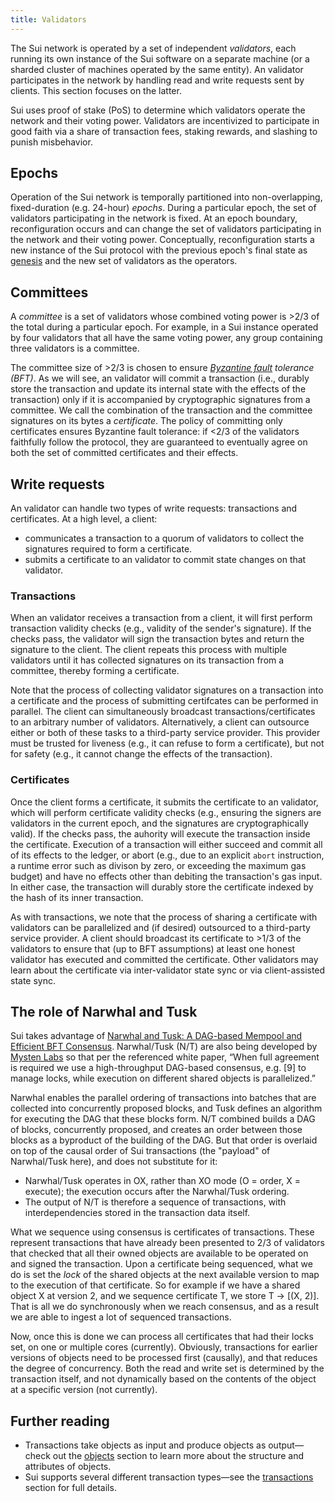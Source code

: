 ```yaml
---
title: Validators
---
```


The Sui network is operated by a set of independent *validators*, each running its own instance of the Sui software on a separate machine (or a sharded cluster of machines operated by the same entity). An validator participates in the network by handling read and write requests sent by clients. This section focuses on the latter.

Sui uses proof of stake (PoS) to determine which validators operate the network and their voting power. Validators are incentivized to participate in good faith via a share of transaction fees, staking rewards, and slashing to punish misbehavior.

## Epochs
Operation of the Sui network is temporally partitioned into non-overlapping, fixed-duration (e.g. 24-hour) *epochs*. During a particular epoch, the set of validators participating in the network is fixed. At an epoch boundary, reconfiguration occurs and can change the set of validators participating in the network and their voting power. Conceptually, reconfiguration starts a new instance of the Sui protocol with the previous epoch's final state as [genesis](wallet.md#genesis) and the new set of validators as the operators.

## Committees
A *committee* is a set of validators whose combined voting power is >2/3 of the total during a particular epoch. For example, in a Sui instance operated by four validators that all have the same voting power, any group containing three validators is a committee.

The committee size of >2/3 is chosen to ensure *[Byzantine fault](https://en.wikipedia.org/wiki/Byzantine_fault) tolerance (BFT)*. As we will see, an validator will  commit a transaction (i.e., durably store the transaction and update its internal state with the effects of the transaction) only if it is accompanied by cryptographic signatures from a committee. We call the combination of the transaction and the committee signatures on its bytes a *certificate*. The policy of  committing only certificates ensures Byzantine fault tolerance: if <2/3 of the validators faithfully follow the protocol, they are guaranteed to eventually agree on both the set of committed certificates and their effects.

## Write requests
An validator can handle two types of write requests: transactions and certificates. At a high level, a client:
* communicates a transaction to a quorum of validators to collect the signatures required to form a certificate.
* submits a certificate to an validator to commit state changes on that validator.

### Transactions
When an validator receives a transaction from a client, it will first perform transaction validity checks (e.g., validity of the sender's signature). If the checks pass, the validator will sign the transaction bytes and return the signature to the client. The client repeats this process with multiple validators until it has collected signatures on its transaction from a committee, thereby forming a certificate.

Note that the process of collecting validator signatures on a transaction into a certificate and the process of submitting certifcates can be performed in parallel. The client can simultaneously broadcast transactions/certificates to an arbitrary number of validators. Alternatively, a client can outsource either or both of these tasks to a third-party service provider. This provider must be trusted for liveness (e.g., it can refuse to form a certificate), but not for safety (e.g., it cannot change the effects of the transaction).

### Certificates
Once the client forms a certificate, it submits the certificate to an validator, which will perform certificate validity checks (e.g., ensuring the signers are validators in the current epoch, and the signatures are cryptographically valid). If the checks pass, the auhority will execute the transaction inside the certificate. Execution of a transaction will either succeed and commit all of its effects to the ledger, or abort (e.g., due to an explicit `abort` instruction, a runtime error such as divison by zero, or exceeding the maximum gas budget) and have no effects other than debiting the transaction's gas input. In either case, the transaction will durably store the certificate indexed by the hash of its inner transaction.

As with transactions, we note that the process of sharing a certificate with validators can be parallelized and (if desired) outsourced to a third-party service provider. A client should broadcast its certificate to >1/3 of the validators to ensure that (up to BFT assumptions) at least one honest validator has executed and committed the certificate. Other validators may learn about the certificate via inter-validator state sync or via client-assisted state sync.

## The role of Narwhal and Tusk

Sui takes advantage of [Narwhal and Tusk: A DAG-based Mempool and Efficient BFT Consensus](https://arxiv.org/pdf/2105.11827.pdf). Narwhal/Tusk (N/T) are also being developed by [Mysten Labs](https://mystenlabs.com/) so that per the referenced white paper, “When full agreement is required we use a high-throughput DAG-based consensus, e.g. [9] to manage locks, while execution on different shared objects is parallelized.”

Narwhal enables the parallel ordering of transactions into batches that are collected into concurrently proposed blocks, and Tusk defines an algorithm for executing the DAG that these blocks form. N/T combined builds a DAG of blocks, concurrently proposed, and creates an order between those blocks as a byproduct of the building of the DAG. But that order is overlaid on top of the causal order of Sui transactions (the "payload" of Narwhal/Tusk here), and does not substitute for it:

* Narwhal/Tusk operates in OX, rather than XO mode (O = order, X = execute); the execution occurs after the Narwhal/Tusk ordering.
* The output of N/T is therefore a sequence of transactions, with interdependencies stored in the transaction data itself.

What we sequence using consensus is certificates of transactions. These represent transactions that have already been presented to 2/3 of validators that checked that all their owned objects are available to be operated on and signed the transaction. Upon a certificate being sequenced, what we do is set the *lock* of the shared objects at the next available version to map to the execution of that certificate. So for example if we have a shared object X at version 2, and we sequence certificate T, we store T -> [(X, 2)]. That is all we do synchronously when we reach consensus, and as a result we are able to ingest a lot of sequenced transactions.

Now, once this is done we can process all certificates that had their locks set, on one or multiple cores (currently). Obviously, transactions for earlier versions of objects need to be processed first (causally), and that reduces the degree of concurrency. Both the read and write set is determined by the transaction itself, and not dynamically based on the contents of the object at a specific version (not currently). 

## Further reading

* Transactions take objects as input and produce objects as output&mdash;check out the [objects](objects.md) section to learn more about the structure and attributes of objects.
* Sui supports several different transaction types&mdash;see the [transactions](transactions.md) section for full details.
